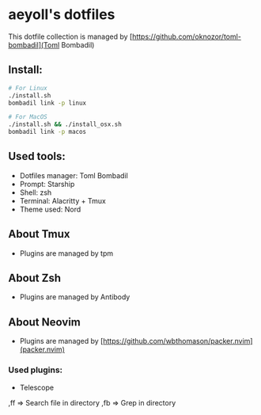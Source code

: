 # aeyoll's dotfiles

This dotfile collection is managed by [https://github.com/oknozor/toml-bombadil](Toml Bombadil)

Install:
---

```sh
# For Linux
./install.sh
bombadil link -p linux

# For MacOS
./install.sh && ./install_osx.sh
bombadil link -p macos
```

Used tools:
---

- Dotfiles manager: Toml Bombadil
- Prompt: Starship
- Shell: zsh
- Terminal: Alacritty + Tmux
- Theme used: Nord

About Tmux
---

- Plugins are managed by tpm


About Zsh
---

- Plugins are managed by Antibody

About Neovim
---

- Plugins are managed by [https://github.com/wbthomason/packer.nvim](packer.nvim)

### Used plugins:

- Telescope

,ff => Search file in directory
,fb => Grep in directory
